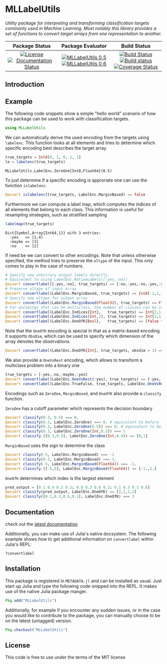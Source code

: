 # MLLabelUtils

_Utility package for interpreting and transforming classification targets commonly used in Machine Learning. Most notably this library provides a set of functions to convert target arrays from one representation to another._

| **Package Status** | **Package Evaluator** | **Build Status**  |
|:------------------:|:---------------------:|:-----------------:|
| [![License](http://img.shields.io/badge/license-MIT-brightgreen.svg?style=flat)](LICENSE.md) [![Documentation Status](https://img.shields.io/badge/docs-latest-blue.svg?style=flat)](http://mllabelutilsjl.readthedocs.io/en/latest/?badge=latest) | [![MLLabelUtils 0.5](http://pkg.julialang.org/badges/MLLabelUtils_0.5.svg)](http://pkg.julialang.org/?pkg=MLLabelUtils) [![MLLabelUtils 0.6](http://pkg.julialang.org/badges/MLLabelUtils_0.6.svg)](http://pkg.julialang.org/?pkg=MLLabelUtils) | [![Build Status](https://travis-ci.org/JuliaML/MLLabelUtils.jl.svg?branch=master)](https://travis-ci.org/JuliaML/MLLabelUtils.jl) [![Build status](https://ci.appveyor.com/api/projects/status/do24mf2pojqx6tai?svg=true)](https://ci.appveyor.com/project/Evizero/mllabelutils-jl) [![Coverage Status](https://coveralls.io/repos/JuliaML/MLLabelUtils.jl/badge.svg?branch=master&service=github)](https://coveralls.io/github/JuliaML/MLLabelUtils.jl?branch=master) |

## Introduction



## Example

The following code snippets show a simple "hello world" scenario
of how this package can be used to work with classification targets.

```julia
using MLLabelUtils
```

We can automatically derive the used encoding from the targets using
`labelenc`. This function looks at all elements and tries to determine
which specific encoding best describes the target array.

```julia
true_targets = Int8[0, 1, 0, 1, 1]
le = labelenc(true_targets)
```
```
MLLabelUtils.LabelEnc.ZeroOne{Int8,Float64}(0.5)
```

To just determine if a specific encoding is approriate one can use
the function `islabelenc`.

```julia
@assert islabelenc(true_targets, LabelEnc.MarginBased) == false
```

Furthermore we can compute a label map, which computes the indices
of all elements that belong to each class. This information is useful
for resampling strategies, such as stratified sampling

```julia
labelmap(true_targets)
```
```
Dict{Symbol,Array{Int64,1}} with 3 entries:
  :yes   => [1,4]
  :maybe => [3]
  :no    => [2]
```

If need be we can convert to other encodings. Note that unless
otherwise specified, the method tries to preserve the `eltype` of the
input. This only comes to play in the case of numbers.

```julia
# Specify new arbitrary output labels directly.
# Equivalent to using LabelEnc.NativeLabels([:yes,:no])
@assert convertlabel([:yes,:no], true_targets) == [:no,:yes,:no,:yes,:yes]
# Preserve eltype of input array
@assert convertlabel(LabelEnc.MarginBased, true_targets) == Int8[-1,1,-1,1,1]
# Specify new eltype for output array
@assert convertlabel(LabelEnc.MarginBased(Float32), true_targets) == Float32[-1,1,-1,1,1]
# For encodings that can be multiclass, the number of classes can be inferred
@assert convertlabel(LabelEnc.Indices{Int},   true_targets) == Int[2,1,2,1,1]
@assert convertlabel(LabelEnc.Indices(Int,2), true_targets) == Int[2,1,2,1,1]
@assert convertlabel(LabelEnc.OneOfK{Bool},   true_targets) == [false true false true true; true false true false false]
```

Note that the `OneOfK` encoding is special in that as a matrix-based
encoding it supports `ObsDim`, which can be used to specify which
dimension of the array denotes the observations.

```julia
@assert convertlabel(LabelEnc.OneOfK{Int}, true_targets, obsdim = 1) == [0 1; 1 0; 0 1; 1 0; 1 0]
```

We also provide a `OneVsRest` encoding, which allows to transform
a multiclass problem into a binary one

```julia
true_targets = [:yes,:no,:maybe,:yes]
@assert convertlabel(LabelEnc.OneVsRest(:yes), true_targets) == [:yes, :not_yes, :not_yes, :yes]
@assert convertlabel(LabelEnc.TrueFalse, true_targets, LabelEnc.OneVsRest(:yes)) == [true, false, false, true]
```

Encodings such as `ZeroOne`, `MarginBased`, and `OneOfK` also provide
a `classify` function.

`ZeroOne` has a cutoff parameter which represents the decision boundary

```julia
@assert classify(0.3, 0.5) === 0.
@assert classify(0.3, LabelEnc.ZeroOne) === 0. # equivalent to before
@assert classify(0.3, LabelEnc.ZeroOne(0.5)) === 0. # equivalent to before
@assert classify(0.3, LabelEnc.ZeroOne(Int,0.2)) === 1
@assert classify.([0.3,0.5], LabelEnc.ZeroOne(Int,0.4)) == [0,1]
```

`MarginBased` uses the sign to determine the class

```julia
@assert classify(-5, LabelEnc.MarginBased) === -1
@assert classify(0.2, LabelEnc.MarginBased) === 1.
@assert classify(-5, LabelEnc.MarginBased(Float64)) === -1.
@assert classify.([-5,5], LabelEnc.MarginBased(Float64)) == [-1.,1.]
```

`OneOfK` determines which index is the largest element

```julia
pred_output = [0.1 0.4 0.3 0.2; 0.8 0.3 0.6 0.2; 0.1 0.3 0.1 0.6]
@assert classify(pred_output, LabelEnc.OneOfK) == [2,1,2,3]
@assert classify([0.1,0.2,0.6,0.1], LabelEnc.OneOfK) === 3
```

## Documentation

check out the [latest documentation](http://mllabelutilsjl.readthedocs.io/en/latest/)

Additionally, you can make use of Julia's native docsystem. The
following example shows how to get additional information on
`convertlabel` within Julia's REPL:

```
?convertlabel
```

## Installation

This package is registered in `METADATA.jl` and can be installed
as usual. Just start up Julia and type the following code-snipped
into the REPL. It makes use of the native Julia package manger.

```julia
Pkg.add("MLLabelUtils")
```

Additionally, for example if you encounter any sudden issues, or
in the case you would like to contribute to the package, you can
manually choose to be on the latest (untagged) version.

```Julia
Pkg.checkout("MLLabelUtils")
```

## License

This code is free to use under the terms of the MIT license

